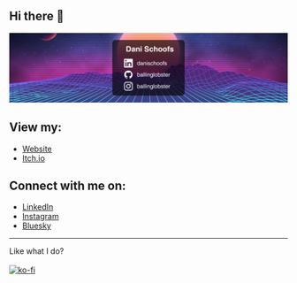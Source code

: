 ## Hi there 👋
![Banner with my social media profile usernames. LinkedIn username is: danischoofs, GitHub and Instagram usernames are: ballinglobster](/Images/Banner.png)

## View my:
- [Website](https://thelobster.dev)
- [Itch.io](https://itch.io/profile/ballinglobster)

## Connect with me on:
- [LinkedIn](https://linkedin.com/in/danischoofs)
- [Instagram](https://instagram.com/ballinglobster)
- [Bluesky](https://bsky.app/profile/thelobster.dev)
<hr>

Like what I do?
<br>
<br>
[![ko-fi](https://ko-fi.com/img/githubbutton_sm.svg)](https://ko-fi.com/T6T1ZSQY8)

<!--
**ballinglobster/ballinglobster** is a ✨ _special_ ✨ repository because its `README.md` (this file) appears on your GitHub profile.

Here are some ideas to get you started:

- 🔭 I’m currently working on ...
- 🌱 I’m currently learning ...
- 👯 I’m looking to collaborate on ...
- 🤔 I’m looking for help with ...
- 💬 Ask me about ...
- 📫 How to reach me: ...
- 😄 Pronouns: ...
- ⚡ Fun fact: ...
-->
